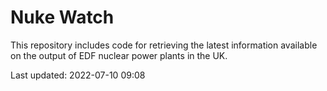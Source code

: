 # Nuke Watch

This repository includes code for retrieving the latest information available on the output of EDF nuclear power plants in the UK.

Last updated: 2022-07-10 09:08